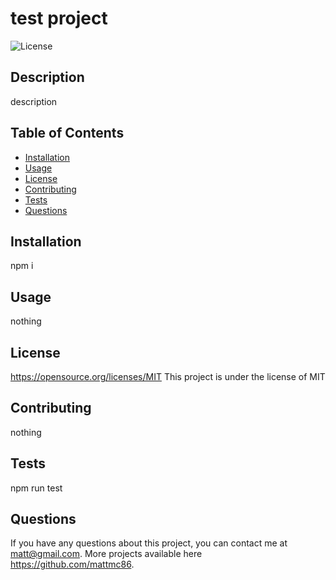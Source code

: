 
# test project
  ![License](https://img.shields.io/badge/License-MIT-blue.svg)
  
  ## Description
  
   description
   
  ## Table of Contents
  * [Installation](#installation)
  * [Usage](#usage)
  * [License](#license)
  * [Contributing](#contributing)
  * [Tests](#tests)
  * [Questions](#questions)
  
  ## Installation
  npm i
  ## Usage
  nothing
  ## License
  https://opensource.org/licenses/MIT
  This project is under the license of MIT
  ## Contributing 
  nothing
  ## Tests
  npm run test
  ## Questions
  If you have any questions about this project, you can contact me at matt@gmail.com. More projects available here https://github.com/mattmc86.

